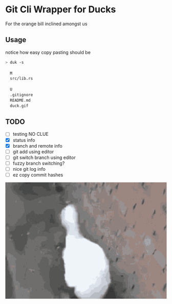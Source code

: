 # Git Cli Wrapper for Ducks

For the orange bill inclined amongst us

## Usage

notice how easy copy pasting should be 
```sh
> duk -s

  M
  src/lib.rs

  U
  .gitignore
  README.md
  duck.gif
```




## TODO
- [ ] testing NO CLUE 
- [x] status info
- [x] branch and remote info
- [ ] git add using editor
- [ ] git switch branch using editor
- [ ] fuzzy branch switching?
- [ ] nice git log info
- [ ] ez copy commit hashes 

![duck duck duck duck](duck.gif)


